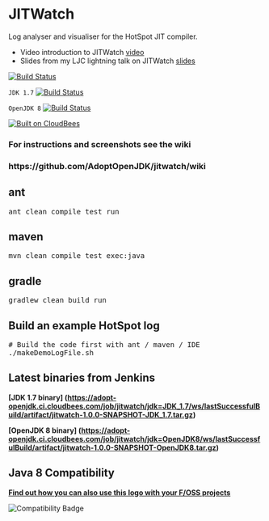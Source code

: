 JITWatch
========

Log analyser and visualiser for the HotSpot JIT compiler.

* Video introduction to JITWatch [video](https://skillsmatter.com/skillscasts/5243-chris-newland-hotspot-profiling-with-jit-watch)
* Slides from my LJC lightning talk on JITWatch  [slides](http://www.chrisnewland.com/images/jitwatch/HotSpot_Profiling_Using_JITWatch.pdf)

[![Build Status](https://adopt-openjdk.ci.cloudbees.com/buildStatus/icon?job=jitwatch)](https://adopt-openjdk.ci.cloudbees.com/job/jitwatch/)

```JDK 1.7```  [![Build Status](https://adopt-openjdk.ci.cloudbees.com/buildStatus/icon?job=jitwatch)](https://adopt-openjdk.ci.cloudbees.com/job/jitwatch/)

```OpenJDK 8```  [![Build Status](https://adopt-openjdk.ci.cloudbees.com/buildStatus/icon?job=jitwatch/jdk=OpenJDK8)](https://adopt-openjdk.ci.cloudbees.com/job/jitwatch/jdk=OpenJDK8/)

[![Built on CloudBees](http://www.cloudbees.com/sites/default/files/Button-Built-on-CB-1.png)](https://adopt-openjdk.ci.cloudbees.com/job/jitwatch/)


<h3>For instructions and screenshots see the wiki</h3>
<h3>https://github.com/AdoptOpenJDK/jitwatch/wiki</h3>

<h2>ant</h2>
<pre>ant clean compile test run</pre>

<h2>maven</h2>
<pre>mvn clean compile test exec:java</pre>

<h2>gradle</h2>
<pre>gradlew clean build run</pre>

<h2>Build an example HotSpot log</h2>
<pre># Build the code first with ant / maven / IDE
./makeDemoLogFile.sh</pre>

Latest binaries from Jenkins
----------------------------
<b>[JDK 1.7 binary] (https://adopt-openjdk.ci.cloudbees.com/job/jitwatch/jdk=JDK_1.7/ws/lastSuccessfulBuild/artifact/jitwatch-1.0.0-SNAPSHOT-JDK_1.7.tar.gz)</b>

<b>[OpenJDK 8 binary] (https://adopt-openjdk.ci.cloudbees.com/job/jitwatch/jdk=OpenJDK8/ws/lastSuccessfulBuild/artifact/jitwatch-1.0.0-SNAPSHOT-OpenJDK8.tar.gz)</b>

Java 8 Compatibility
--------------------
<b>[Find out how you can also use this logo with your F/OSS projects](https://java.net/projects/adoptopenjdk/pages/TestingJava8)</b>

![Compatibility Badge](https://java.net/downloads/adoptopenjdk/compat.svg)
